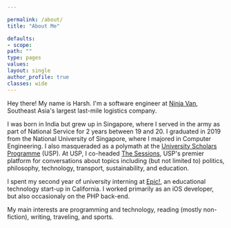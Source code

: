 ```yaml
---

permalink: /about/
title: "About Me"

defaults:
- scope:
path: ""
type: pages
values:
layout: single
author_profile: true
classes: wide
---
```


Hey there! My name is Harsh. I'm a software engineer at [Ninja Van](https://www.ninjavan.co), Southeast Asia's largest last-mile logistics company.

I was born in India but grew up in Singapore, where I served in the army as part of National Service for 2 years between 19 and 20. I graduated in 2019 from the National University of Singapore, where I majored in Computer Engineering. I also masqueraded as a polymath at the [University Scholars Programme](http://www.usp.nus.edu.sg) (USP). At USP, I co-headed [The Sessions](http://www.usp.nus.edu.sg/life-at-usp/interest-groups/239-the-sessions), USP's premier platform for conversations about topics including (but not limited to) politics, philosophy, technology, transport, sustainability, and education. 

I spent my second year of university interning at [Epic!](www.getepic.com), an educational technology start-up in California. I worked primarily as an iOS developer, but also occasionaly on the PHP back-end. 

My main interests are programming and technology, reading (mostly non-fiction), writing, traveling, and sports.

